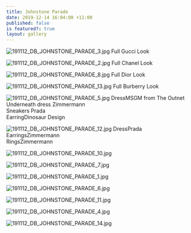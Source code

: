 ```yaml
---
title: Johnstone Parade
date: 2019-12-14 16:04:00 +11:00
published: false
is featured?: true
layout: gallery
---
```


![191112_DB_JOHNSTONE_PARADE_3.jpg](/uploads/191112_DB_JOHNSTONE_PARADE_3.jpg)
Full Gucci Look

![191112_DB_JOHNSTONE_PARADE_2.jpg](/uploads/191112_DB_JOHNSTONE_PARADE_2.jpg)
Full Chanel Look

![191112_DB_JOHNSTONE_PARADE_8.jpg](/uploads/191112_DB_JOHNSTONE_PARADE_8.jpg)
Full Dior Look

![191112_DB_JOHNSTONE_PARADE_13.jpg](/uploads/191112_DB_JOHNSTONE_PARADE_13.jpg)
Full Burberry Look

![191112_DB_JOHNSTONE_PARADE_5.jpg](/uploads/191112_DB_JOHNSTONE_PARADE_5.jpg)
DressMSGM from The Outnet   
Underneath dress Zimmermann   
Sneakers Prada   
EarringDinosaur Design  

![191112_DB_JOHNSTONE_PARADE_12.jpg](/uploads/191112_DB_JOHNSTONE_PARADE_12.jpg)
DressPrada  
EarringsZimmermann  
RingsZimmermann   

![191112_DB_JOHNSTONE_PARADE_10.jpg](/uploads/191112_DB_JOHNSTONE_PARADE_10.jpg)

![191112_DB_JOHNSTONE_PARADE_7.jpg](/uploads/191112_DB_JOHNSTONE_PARADE_7.jpg)

![191112_DB_JOHNSTONE_PARADE_1.jpg](/uploads/191112_DB_JOHNSTONE_PARADE_1.jpg)

![191112_DB_JOHNSTONE_PARADE_6.jpg](/uploads/191112_DB_JOHNSTONE_PARADE_6.jpg)

![191112_DB_JOHNSTONE_PARADE_11.jpg](/uploads/191112_DB_JOHNSTONE_PARADE_11.jpg)

![191112_DB_JOHNSTONE_PARADE_4.jpg](/uploads/191112_DB_JOHNSTONE_PARADE_4.jpg)

![191112_DB_JOHNSTONE_PARADE_14.jpg](/uploads/191112_DB_JOHNSTONE_PARADE_14.jpg)

